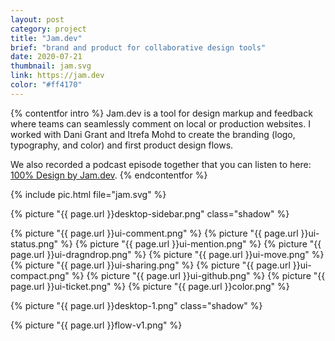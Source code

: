 ```yaml
---
layout: post
category: project
title: "Jam.dev"
brief: "brand and product for collaborative design tools"
date: 2020-07-21
thumbnail: jam.svg
link: https://jam.dev
color: "#ff4170"
---
```


{% contentfor intro %}
Jam.dev is a tool for design markup and feedback where teams can seamlessly comment on local or production websites. I worked with Dani Grant and Itrefa Mohd to create the branding (logo, typography, and color) and first product design flows.

We also recorded a podcast episode together that you can listen to here: <a href="https://open.spotify.com/episode/5T6NULm5D5ZV9NSLMou6Of?si=21a933963e3f4a21&nd=1" target="_blank" rel="noopener">100% Design by Jam.dev</a>.
{% endcontentfor %}



{% include pic.html file="jam.svg" %}

{% picture "{{ page.url }}desktop-sidebar.png" class="shadow" %}

<div class="two-column-masonry">
	{% picture "{{ page.url }}ui-comment.png" %}
	{% picture "{{ page.url }}ui-status.png" %}
	{% picture "{{ page.url }}ui-mention.png" %}
	{% picture "{{ page.url }}ui-dragndrop.png" %}
	{% picture "{{ page.url }}ui-move.png" %}
	{% picture "{{ page.url }}ui-sharing.png" %}
	{% picture "{{ page.url }}ui-compact.png" %}
	{% picture "{{ page.url }}ui-github.png" %}
	{% picture "{{ page.url }}ui-ticket.png" %}
	{% picture "{{ page.url }}color.png" %}
</div>

{% picture "{{ page.url }}desktop-1.png" class="shadow" %}

{% picture "{{ page.url }}flow-v1.png" %}
